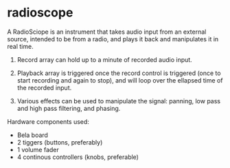 # radioscope
A RadioSciope is an instrument that takes audio input from an external source, intended to be from a radio, and plays it back and manipulates it in real time.

1) Record array can hold up to a minute of recorded audio input.

2) Playback array is triggered once the record control is triggered (once to start recording and again to stop), and will loop over the ellapsed time of the recorded input.

3) Various effects can be used to manipulate the signal: panning, low pass and high pass filtering, and phasing.

Hardware components used:
- Bela board 
- 2 tiggers (buttons, preferably)
- 1 volume fader
- 4 continous controllers (knobs, preferable)

